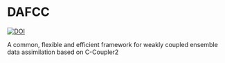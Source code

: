 # DAFCC 
<a href="https://zenodo.org/badge/latestdoi/252900310"><img src="https://zenodo.org/badge/252900310.svg" alt="DOI"></a> 

A common, flexible and efficient framework for weakly coupled ensemble data assimilation based on C-Coupler2

